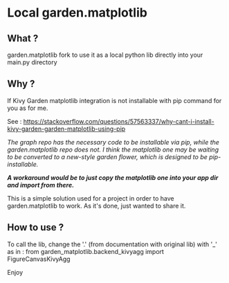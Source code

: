 # Local garden.matplotlib 

## What ?
garden.matplotlib fork to use it as a local python lib directly into your main.py directory

## Why ?
If Kivy Garden matplotlib integration is not installable with pip command for you as for me.

See : https://stackoverflow.com/questions/57563337/why-cant-i-install-kivy-garden-garden-matplotlib-using-pip

*The graph repo has the necessary code to be installable via pip, while the garden.matplotlib repo does not.
I think the matplotlib one may be waiting to be converted to a new-style garden flower, which is designed to be pip-installable.*

***A workaround would be to just copy the matplotlib one into your app dir and import from there.***

This is a simple solution used for a project in order to have garden.matplotlib to work.
As it's done, just wanted to share it.

## How to use ?
To call the lib, change the '.' (from documentation with original lib) with '_' as in :
from garden_matplotlib.backend_kivyagg import FigureCanvasKivyAgg

Enjoy